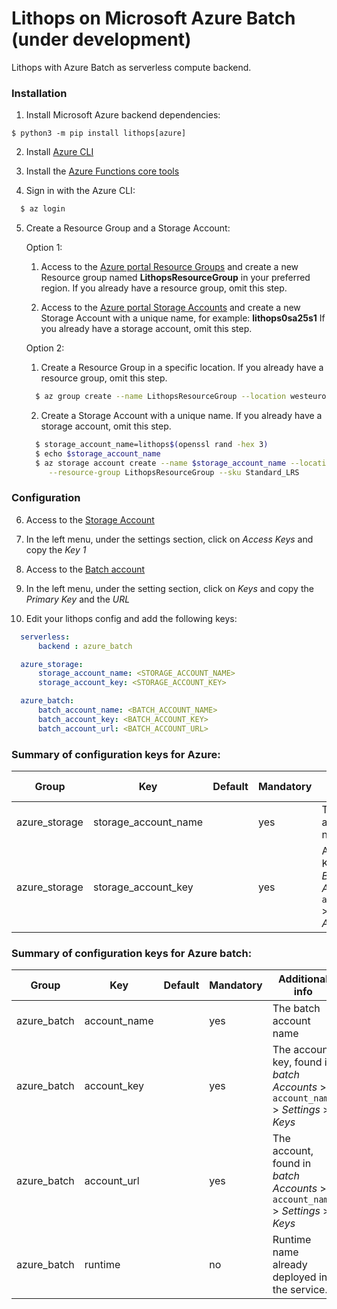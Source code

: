 # Lithops on Microsoft Azure Batch (under development)

Lithops with Azure Batch as serverless compute backend.

### Installation

1. Install Microsoft Azure backend dependencies:

```
$ python3 -m pip install lithops[azure]
```

2. Install [Azure CLI](https://docs.microsoft.com/en-us/cli/azure/install-azure-cli?view=azure-cli-latest)

3. Install the [Azure Functions core tools](https://github.com/Azure/azure-functions-core-tools)

4. Sign in with the Azure CLI:

```bash
  $ az login
```

5. Create a Resource Group and a Storage Account:

   Option 1:

     1. Access to the [Azure portal Resource Groups](https://portal.azure.com/#blade/HubsExtension/BrowseResourceGroups) and create a new Resource group named **LithopsResourceGroup** in your preferred region. If you already have a resource group, omit this step.
     
     2. Access to the [Azure portal Storage Accounts](https://portal.azure.com/#blade/HubsExtension/BrowseResource/resourceType/Microsoft.Storage%2FStorageAccounts) and create a new Storage Account with a unique name, for example: **lithops0sa25s1** If you already have a storage account, omit this step.

   Option 2:

    1. Create a Resource Group in a specific location. If you already have a resource group, omit this step.
    
    ```bash
      $ az group create --name LithopsResourceGroup --location westeurope
    ```
    
    2. Create a Storage Account with a unique name. If you already have a storage account, omit this step.
    
    ```bash
      $ storage_account_name=lithops$(openssl rand -hex 3)
      $ echo $storage_account_name
      $ az storage account create --name $storage_account_name --location westeurope \
         --resource-group LithopsResourceGroup --sku Standard_LRS
    ```


### Configuration

6. Access to the [Storage Account](https://portal.azure.com/#blade/HubsExtension/BrowseResource/resourceType/Microsoft.Storage%2FStorageAccounts)

7. In the left menu, under the settings section, click on *Access Keys* and copy the *Key 1*

8. Access to the [Batch account](https://portal.azure.com/#blade/HubsExtension/BrowseResource/resourceType/Microsoft.Batch%2FbatchAccounts)

9. In the left menu, under the setting section, click on *Keys* and copy the *Primary Key* and the *URL*

10. Edit your lithops config and add the following keys:

```yaml
  serverless:
      backend : azure_batch

  azure_storage:
      storage_account_name: <STORAGE_ACCOUNT_NAME>
      storage_account_key: <STORAGE_ACCOUNT_KEY>

  azure_batch:
      batch_account_name: <BATCH_ACCOUNT_NAME>
      batch_account_key: <BATCH_ACCOUNT_KEY>
      batch_account_url: <BATCH_ACCOUNT_URL>
```

### Summary of configuration keys for Azure:

|Group|Key|Default|Mandatory|Additional info|
|---|---|---|---|---|
|azure_storage| storage_account_name | |yes |  The storage account name |
|azure_storage| storage_account_key |  | yes |  An Account Key, found in *Batch Accounts* > `account_name` > *Settings* > *Access Keys*|

### Summary of configuration keys for Azure batch:

|Group|Key|Default|Mandatory|Additional info|
|---|---|---|---|---|
|azure_batch| account_name | |yes | The batch account name |
|azure_batch| account_key | |yes |  The account key, found in *batch Accounts* > `account_name` > *Settings* > *Keys*|
|azure_batch| account_url |  |yes | The account, found in *batch Accounts* > `account_name` > *Settings* > *Keys*|
|azure_batch| runtime |  |no | Runtime name already deployed in the service.|
